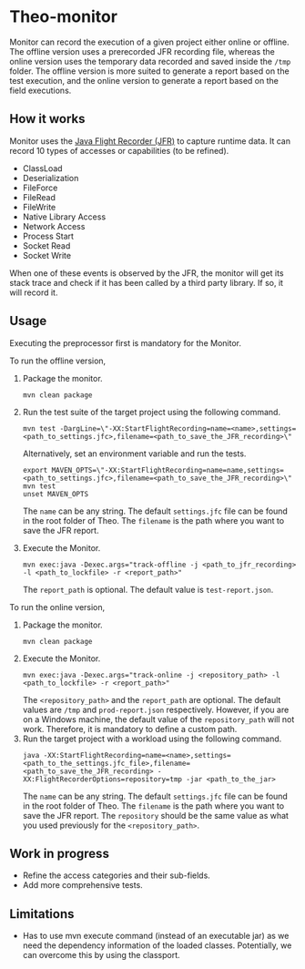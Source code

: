 # Theo-monitor

Monitor can record the execution of a given project either online or offline. The offline version uses a prerecorded 
JFR recording file, whereas the online version uses the temporary data recorded and saved inside the `/tmp` folder. The
offline version is more suited to generate a report based on the test execution, and the online version to generate a 
report based on the field executions.

## How it works

Monitor uses the [Java Flight Recorder (JFR)](https://openjdk.org/jeps/328) to capture runtime data. It can record 10 types
of accesses or capabilities (to be refined).

 - ClassLoad
 - Deserialization
 - FileForce
 - FileRead
 - FileWrite
 - Native Library Access
 - Network Access
 - Process Start
 - Socket Read
 - Socket Write

When one of these events is observed by the JFR, the monitor will get its stack trace and check if it has been called by a 
third party library. If so, it will record it. 

## Usage

Executing the preprocessor first is mandatory for the Monitor.

To run the offline version,

1. Package the monitor.
   ```
   mvn clean package
   ```
2. Run the test suite of the target project using the following command.

   ```
   mvn test -DargLine=\"-XX:StartFlightRecording=name=<name>,settings=<path_to_settings.jfc>,filename=<path_to_save_the_JFR_recording>\"
   ```
   Alternatively, set an environment variable and run the tests.
   ```
   export MAVEN_OPTS=\"-XX:StartFlightRecording=name=name,settings=<path_to_settings.jfc>,filename=<path_to_save_the_JFR_recording>\"
   mvn test
   unset MAVEN_OPTS
   ```
   The `name` can be any string. The default `settings.jfc` file can be found in the root folder of Theo. The `filename`
   is the path where you want to save the JFR report.

3. Execute the Monitor.
   ```
   mvn exec:java -Dexec.args="track-offline -j <path_to_jfr_recording> -l <path_to_lockfile> -r <report_path>"
   ```
   The `report_path` is optional. The default value is `test-report.json`.

To run the online version,

1. Package the monitor.
   ```
   mvn clean package
   ```
2. Execute the Monitor.
   ```
   mvn exec:java -Dexec.args="track-online -j <repository_path> -l <path_to_lockfile> -r <report_path>"
   ```
   The `<repository_path>` and the `report_path` are optional. The default values are `/tmp` and `prod-report.json` respectively.
   However, if you are on a Windows machine, the default value of the `repository_path` will not work. Therefore, it is 
   mandatory to define a custom path.
3. Run the target project with a workload using the following command.
   ```
   java -XX:StartFlightRecording=name=<name>,settings=<path_to_the_settings.jfc_file>,filename=<path_to_save_the_JFR_recording> -XX:FlightRecorderOptions=repository=tmp -jar <path_to_the_jar>
   ```
   The `name` can be any string. The default `settings.jfc` file can be found in the root folder of Theo. The `filename`
   is the path where you want to save the JFR report. The `repository` should be the same value as what you used previously 
   for the `<repository_path>`. 

## Work in progress

 - Refine the access categories and their sub-fields.
 - Add more comprehensive tests.

## Limitations

 - Has to use mvn execute command (instead of an executable jar) as we need the dependency information of the loaded 
   classes. Potentially, we can overcome this by using the classport.
